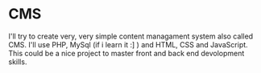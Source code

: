 # CMS
I'll try to create very, very simple content managament system also called CMS. I'll use PHP, MySql (if i learn it :] ) and HTML, CSS and JavaScript. This could be a nice project to master front and back end devolopment skills.
